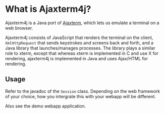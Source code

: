 What is Ajaxterm4j?
====

Ajaxterm4j is a Java port of [Ajaxterm](http://antony.lesuisse.org/software/ajaxterm/), which lets us emulate a terminal on a web browser.

Ajaxterm4j consists of JavaScript that renders the terminal on the client, `XmlHttpRequest` that sends keystrokes and screens back and forth,
and a Java library that launches/manages processes. The library plays a similar role to xterm, except that whereas xterm is
implemented in C and use X for rendering, ajaxterm4j is implemented in Java and uses Ajax/HTML for rendering.

Usage
---

Refer to the javadoc of the `Session` class. Depending on the web framework of your choice, how you intergrate this with your webapp will be different.

Also see the demo webapp application.
